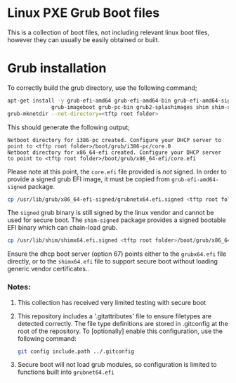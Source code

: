 
# Linux PXE Grub Boot files

This is a collection of boot files, not including relevant linux boot files, however they can usually be easily
obtained or built.

# Grub installation

To correctly build the grub directory, use the following command;

```bash
apt-get install -y grub-efi-amd64 grub-efi-amd64-bin grub-efi-amd64-signed \
              grub-imageboot grub-pc-bin grub2-splashimages shim shim-signed
grub-mknetdir --net-directory=<tftp root folder>
```
This should generate the following output;
```
Netboot directory for i386-pc created. Configure your DHCP server to point to <tftp root folder>/boot/grub/i386-pc/core.0
Netboot directory for x86_64-efi created. Configure your DHCP server to point to <tftp root folder>/boot/grub/x86_64-efi/core.efi
```

Please note at this point, the `core.efi` file provided is *not* signed.  In order to provide a signed grub EFI image, it
must be copied from `grub-efi-amd64-signed` package.

```bash
cp /usr/lib/grub/x86_64-efi-signed/grubnetx64.efi.signed <tftp root folder>/boot/grub/x86_64-efi/grubx64.efi
```

The `signed` grub binary is still signed by the linux vendor and cannot be used for secure boot. The `shim-signed` package provides a signed bootable EFI binary which can chain-load grub.

```bash
cp /usr/lib/shim/shimx64.efi.signed <tftp root folder>/boot/grub/x86_64-efi/shimx64.efi
```

Ensure the dhcp boot server (option 67) points either to the `grubx64.efi` file directly, or to the `shimx64.efi` file to support secure boot without loading generic vendor certificates..

### Notes:

1. This collection has received very limited testing with secure boot

2. This repository includes a '.gitattributes' file to ensure filetypes are detected correctly.  The file type definitions
are stored in .gitconfig at the root of the repository. To [optionally] enable this configuration, use the following command:
    ```bash
    git config include.path ../.gitconfig
    ```

 3. Secure boot will not load grub modules, so configuration is limited to functions built into `grubnet64.efi`
